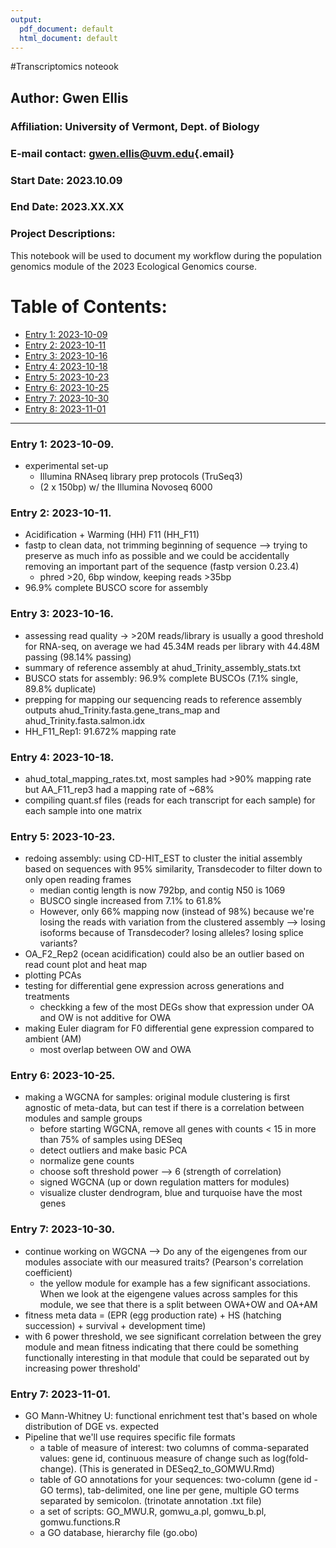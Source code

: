 ```yaml
---
output:
  pdf_document: default
  html_document: default
---
```

#Transcriptomics noteook

## Author: Gwen Ellis

### Affiliation: University of Vermont, Dept. of Biology

### E-mail contact: [gwen.ellis\@uvm.edu](mailto:gwen.ellis@uvm.edu){.email}

### Start Date: 2023.10.09

### End Date: 2023.XX.XX

### Project Descriptions:

This notebook will be used to document my workflow during the population genomics module of the 2023 Ecological Genomics course.

# Table of Contents:

-   [Entry 1: 2023-10-09](#id-section1)
-   [Entry 2: 2023-10-11](#id-section2)
-   [Entry 3: 2023-10-16](#id-section3)
-   [Entry 4: 2023-10-18](#id-section4)
-   [Entry 5: 2023-10-23](#id-section5)
-   [Entry 6: 2023-10-25](#id-section6)
-   [Entry 7: 2023-10-30](#id-section7)
-   [Entry 8: 2023-11-01](#id-section8)


------    
<div id='id-section1'/>   

### Entry 1: 2023-10-09. 
- experimental set-up
   - Illumina RNAseq library prep protocols (TruSeq3)
   - (2 x 150bp) w/ the Illumina Novoseq 6000




<div id='id-section2'/>   

### Entry 2: 2023-10-11.  
- Acidification + Warming (HH)	F11  (HH_F11)
- fastp to clean data, not trimming beginning of sequence --> trying to preserve as much info as possible and we could be accidentally removing an important part of the sequence (fastp version 0.23.4)
  - phred >20, 6bp window, keeping reads >35bp
- 96.9% complete BUSCO score for assembly


<div id='id-section3'/>   

### Entry 3: 2023-10-16.  
- assessing read quality -> >20M reads/library is usually a good threshold for RNA-seq, on average we had 45.34M reads per library with 44.48M passing (98.14% passing)
- summary of reference assembly at ahud_Trinity_assembly_stats.txt
- BUSCO stats for assembly: 96.9% complete BUSCOs (7.1% single, 89.8% duplicate)
- prepping for mapping our sequencing reads to reference assembly outputs ahud_Trinity.fasta.gene_trans_map and ahud_Trinity.fasta.salmon.idx
- HH_F11_Rep1: 91.672% mapping rate


<div id='id-section4'/>   

### Entry 4: 2023-10-18.  
- ahud_total_mapping_rates.txt, most samples had >90% mapping rate but AA_F11_rep3 had a mapping rate of ~68%
- compiling quant.sf files (reads for each transcript for each sample) for each sample into one matrix 


<div id='id-section5'/>   

### Entry 5: 2023-10-23.
- redoing assembly: using CD-HIT_EST to cluster the initial assembly based on sequences with 95% similarity, Transdecoder to filter down to only open reading frames
  - median contig length is now 792bp, and contig N50 is 1069
  - BUSCO single increased from 7.1% to 61.8%
  - However, only 66% mapping now (instead of 98%) because we're losing the reads with variation from the clustered assembly --> losing isoforms because of Transdecoder? losing alleles? losing splice variants?
- OA_F2_Rep2 (ocean acidification) could also be an outlier based on read count plot and heat map
- plotting PCAs
- testing for differential gene expression across generations and treatments
  - checkking a few of the most DEGs show that expression under OA and OW is not additive for OWA
- making Euler diagram for F0 differential gene expression compared to ambient (AM)
  - most overlap between OW and OWA
  
  
  

<div id='id-section6'/>   

### Entry 6: 2023-10-25.
- making a WGCNA for samples: original module clustering is first agnostic of meta-data, but can test if there is a correlation between modules and sample groups
  - before starting WGCNA, remove all genes with counts < 15 in more than 75% of samples using DESeq
  - detect outliers and make basic PCA
  - normalize gene counts
  - choose soft threshold power --> 6 (strength of correlation)
  - signed WGCNA (up or down regulation matters for modules)
  - visualize cluster dendrogram, blue and turquoise have the most genes

  
  

<div id='id-section7'/>   

### Entry 7: 2023-10-30.
- continue working on WGCNA --> Do any of the eigengenes from our modules associate with our measured traits? (Pearson's correlation coefficient)
  - the yellow module for example has a few significant associations. When we look at the eigengene values across samples for this module, we see that there is a split between OWA+OW and OA+AM
- fitness meta data = (EPR (egg production rate) + HS (hatching succession) + survival + development time)
- with 6 power threshold, we see significant correlation between the grey module and mean fitness indicating that there could be something functionally interesting in that module that could be separated out by increasing power threshold'
  
  

<div id='id-section8'/>   

### Entry 7: 2023-11-01.
- GO Mann-Whitney U: functional enrichment test that's based on whole distribution of DGE vs. expected
- Pipeline that we'll use requires specific file formats
  - a table of measure of interest: two columns of comma-separated values: gene id, continuous measure of change such as log(fold-change). (This is generated in DESeq2_to_GOMWU.Rmd)
  - table of GO annotations for your sequences: two-column (gene id - GO terms), tab-delimited, one line per gene, multiple GO terms separated by semicolon. (trinotate annotation .txt file)
  - a set of scripts: GO_MWU.R, gomwu_a.pl, gomwu_b.pl, gomwu.functions.R 
  - a GO database, hierarchy file (go.obo)





